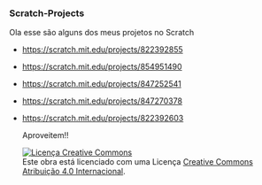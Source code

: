 ### Scratch-Projects

Ola esse são alguns dos meus projetos no Scratch

- https://scratch.mit.edu/projects/822392855
- https://scratch.mit.edu/projects/854951490
- https://scratch.mit.edu/projects/847252541
- https://scratch.mit.edu/projects/847270378
- https://scratch.mit.edu/projects/822392603

  Aproveitem!!

  <a rel="license" href="http://creativecommons.org/licenses/by/4.0/"><img alt="Licença Creative Commons" style="border-width:0" src="https://i.creativecommons.org/l/by/4.0/88x31.png" /></a><br />Este obra está licenciado com uma Licença <a rel="license" href="http://creativecommons.org/licenses/by/4.0/">Creative Commons Atribuição 4.0 Internacional</a>.

